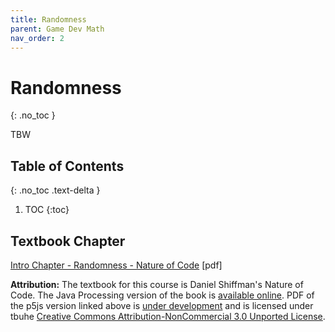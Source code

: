 ```yaml
---
title: Randomness
parent: Game Dev Math
nav_order: 2
---
```


<!--prettier-ignore-start-->
# Randomness
{: .no_toc }

TBW

## Table of Contents
{: .no_toc .text-delta }  

1. TOC
{:toc}

<!--prettier-ignore-end-->

## Textbook Chapter

[Intro Chapter - Randomness - Nature of Code](/Applied-Math-For-Games-1/assets/pdf/noc_chp0_2021_draft.pdf) [pdf]

**Attribution:** The textbook for this course is Daniel Shiffman's Nature of Code. The Java Processing version of the book is [available online](https://natureofcode.com/book/). PDF of the p5js version linked above is [under development](https://github.com/nature-of-code/noc-book-2) and is licensed under tbuhe [Creative Commons Attribution-NonCommercial 3.0 Unported License](http://creativecommons.org/licenses/by-nc/3.0/).
